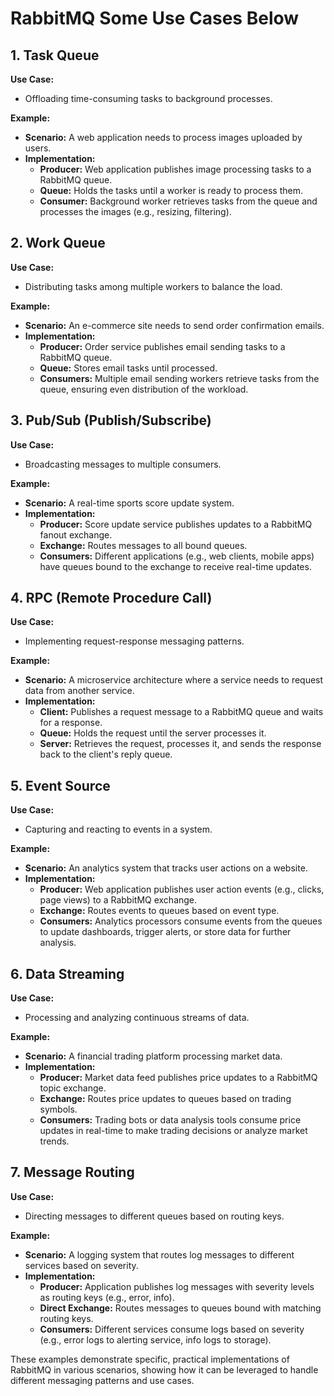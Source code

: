 # RabbitMQ Some Use Cases Below

## 1. Task Queue
**Use Case:**
- Offloading time-consuming tasks to background processes.

**Example:**
- **Scenario:** A web application needs to process images uploaded by users.
- **Implementation:**
  - **Producer:** Web application publishes image processing tasks to a RabbitMQ queue.
  - **Queue:** Holds the tasks until a worker is ready to process them.
  - **Consumer:** Background worker retrieves tasks from the queue and processes the images (e.g., resizing, filtering).

## 2. Work Queue
**Use Case:**
- Distributing tasks among multiple workers to balance the load.

**Example:**
- **Scenario:** An e-commerce site needs to send order confirmation emails.
- **Implementation:**
  - **Producer:** Order service publishes email sending tasks to a RabbitMQ queue.
  - **Queue:** Stores email tasks until processed.
  - **Consumers:** Multiple email sending workers retrieve tasks from the queue, ensuring even distribution of the workload.

## 3. Pub/Sub (Publish/Subscribe)
**Use Case:**
- Broadcasting messages to multiple consumers.

**Example:**
- **Scenario:** A real-time sports score update system.
- **Implementation:**
  - **Producer:** Score update service publishes updates to a RabbitMQ fanout exchange.
  - **Exchange:** Routes messages to all bound queues.
  - **Consumers:** Different applications (e.g., web clients, mobile apps) have queues bound to the exchange to receive real-time updates.

## 4. RPC (Remote Procedure Call)
**Use Case:**
- Implementing request-response messaging patterns.

**Example:**
- **Scenario:** A microservice architecture where a service needs to request data from another service.
- **Implementation:**
  - **Client:** Publishes a request message to a RabbitMQ queue and waits for a response.
  - **Queue:** Holds the request until the server processes it.
  - **Server:** Retrieves the request, processes it, and sends the response back to the client's reply queue.

## 5. Event Source
**Use Case:**
- Capturing and reacting to events in a system.

**Example:**
- **Scenario:** An analytics system that tracks user actions on a website.
- **Implementation:**
  - **Producer:** Web application publishes user action events (e.g., clicks, page views) to a RabbitMQ exchange.
  - **Exchange:** Routes events to queues based on event type.
  - **Consumers:** Analytics processors consume events from the queues to update dashboards, trigger alerts, or store data for further analysis.

## 6. Data Streaming
**Use Case:**
- Processing and analyzing continuous streams of data.

**Example:**
- **Scenario:** A financial trading platform processing market data.
- **Implementation:**
  - **Producer:** Market data feed publishes price updates to a RabbitMQ topic exchange.
  - **Exchange:** Routes price updates to queues based on trading symbols.
  - **Consumers:** Trading bots or data analysis tools consume price updates in real-time to make trading decisions or analyze market trends.

## 7. Message Routing
**Use Case:**
- Directing messages to different queues based on routing keys.

**Example:**
- **Scenario:** A logging system that routes log messages to different services based on severity.
- **Implementation:**
  - **Producer:** Application publishes log messages with severity levels as routing keys (e.g., error, info).
  - **Direct Exchange:** Routes messages to queues bound with matching routing keys.
  - **Consumers:** Different services consume logs based on severity (e.g., error logs to alerting service, info logs to storage).

These examples demonstrate specific, practical implementations of RabbitMQ in various scenarios, showing how it can be leveraged to handle different messaging patterns and use cases.
